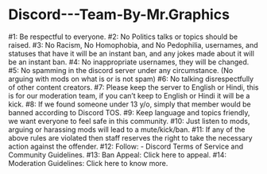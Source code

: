# Discord---Team-By-Mr.Graphics
#1: Be respectful to everyone.  #2: No Politics talks or topics should be raised.  #3: No Racism, No Homophobia, and No Pedophilia, usernames, and statuses that have it will be an instant ban, and any jokes made about it will be an instant ban.  #4: No inappropriate usernames, they will be changed.  #5: No spamming in the discord server under any circumstance. (No arguing with mods on what is or is not spam)  #6: No talking disrespectfully of other content creators.  #7: Please keep the server to English or Hindi, this is for our moderation team, if you can’t keep to English or Hindi it will be a kick.  #8: If we found someone under 13 y/o, simply that member would be banned according to Discord TOS.  #9: Keep language and topics friendly, we want everyone to feel safe in this community.  #10: Just listen to mods, arguing or harassing mods will lead to a mute/kick/ban.  #11: If any of the above rules are violated then staff reserves the right to take the necessary action against the offender.  #12: Follow: - Discord Terms of Service and Community Guidelines.  #13: Ban Appeal: Click here to appeal.  #14: Moderation Guidelines: Click here to know more.
